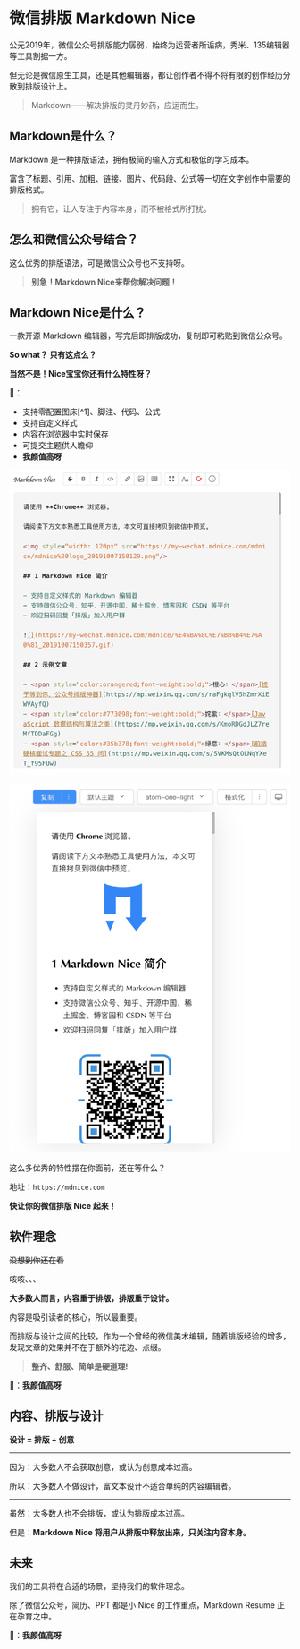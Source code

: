 # 微信排版 Markdown Nice

公元2019年，微信公众号排版能力孱弱，始终为运营者所诟病，秀米、135编辑器等工具割据一方。

但无论是微信原生工具，还是其他编辑器，都让创作者不得不将有限的创作经历分散到排版设计上。

> Markdown——解决排版的灵丹妙药，应运而生。

## Markdown是什么？

Markdown 是一种排版语法，拥有极简的输入方式和极低的学习成本。

富含了标题、引用、加粗、链接、图片、代码段、公式等一切在文字创作中需要的排版格式。

> 拥有它，让人专注于内容本身，而不被格式所打扰。

## 怎么和微信公众号结合？

这么优秀的排版语法，可是微信公众号也不支持呀。

> **别急！Markdown Nice来帮你解决问题！**

## Markdown Nice是什么？

一款开源 Markdown 编辑器，写完后即排版成功，复制即可粘贴到微信公众号。

**So what？ 只有这点么？**

**当然不是！Nice宝宝你还有什么特性呀？** 

🤗：

- 支持零配置图床[^1]、脚注、代码、公式
- 支持自定义样式
- 内容在浏览器中实时保存
- 可提交主题供人瞻仰
- **我颜值高呀**

![左边编辑器](./_media/you-are-here/左边.png)

![右边预览区域](./_media/you-are-here/右边.png)


这么多优秀的特性摆在你面前，还在等什么？

地址：`https://mdnice.com`

**快让你的微信排版 Nice 起来！**

## 软件理念

~~没想到你还在看~~

咳咳、、、

**大多数人而言，内容重于排版，排版重于设计。**

内容是吸引读者的核心，所以最重要。

而排版与设计之间的比较，作为一个曾经的微信美术编辑，随着排版经验的增多，发现文章的效果并不在于额外的花边、点缀。

> **整齐、舒服、简单是硬道理!**

🤗：**我颜值高呀**

## 内容、排版与设计

**设计 = 排版 + 创意**
 
---

因为：大多数人不会获取创意，或认为创意成本过高。

所以：大多数人不做设计，富文本设计不适合单纯的内容编辑者。

---

虽然：大多数人也不会排版，或认为排版成本过高。

但是：**Markdown Nice 将用户从排版中释放出来，只关注内容本身。**

## 未来

我们的工具将在合适的场景，坚持我们的软件理念。

除了微信公众号，简历、PPT 都是小 Nice 的工作重点，Markdown Resume
正在孕育之中。

🤗：**我颜值高呀**

<br/>